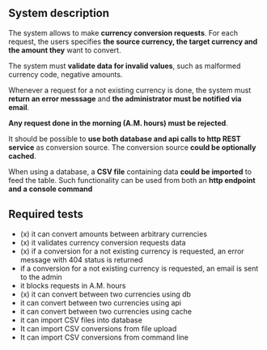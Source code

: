 ## System description

The system allows to make **currency conversion requests**. For each request, the users specifies **the source currency,
the target currency and the amount they** want to convert.

The system must **validate data for invalid values**, such as
malformed currency code, negative amounts.

Whenever a request for a not existing currency is done, the system must
**return an error messsage** and **the administrator must be notified via email**.

**Any request done in the morning (A.M. hours) must be rejected**.


It should be possible to **use both database and api calls to http REST service** as conversion source. The
conversion source **could be optionally cached**.

When using a database, a **CSV file** containing data **could be imported** to feed the table. Such functionality
can be used from both an **http endpoint and a console command**

## Required tests

- (x) it can convert amounts between arbitrary currencies
- (x) it validates currency conversion requests data
- (x) if a conversion for a not existing currency is requested, an error message with 404 status is returned
- if a conversion for a not existing currency is requested, an email is sent to the admin
- it blocks requests in A.M. hours
- (x) it can convert between two currencies using db
- it can convert between two currencies using api
- it can convert between two currencies using cache
- it can import CSV files into database
- It can import CSV conversions from file upload
- It can import CSV conversions from command line
